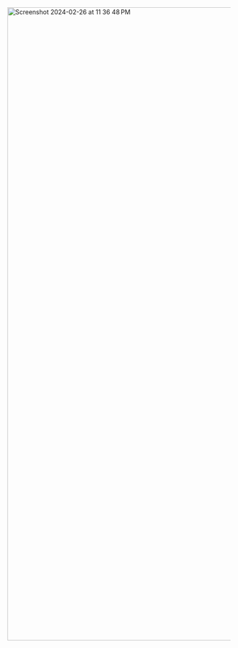<img width="1429" alt="Screenshot 2024-02-26 at 11 36 48 PM" src="https://github.com/bhaweshchaudhary/portfolio/assets/45531771/c5355ea5-efd9-43c0-833e-41c6dc7fb534">
